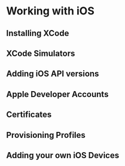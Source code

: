 # Working with iOS

## Installing XCode

## XCode Simulators

## Adding iOS API versions

## Apple Developer Accounts

## Certificates

## Provisioning Profiles

## Adding your own iOS Devices

